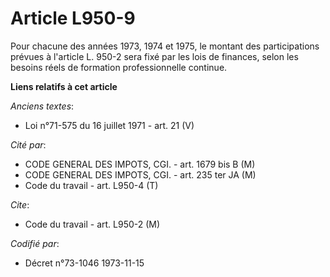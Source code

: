 # Article L950-9

Pour chacune des années 1973, 1974 et 1975, le montant des participations prévues à l'article L. 950-2 sera fixé par les lois
de finances, selon les besoins réels de formation professionnelle continue.

**Liens relatifs à cet article**

_Anciens textes_:

  - Loi n°71-575 du 16 juillet 1971 - art. 21 (V)

_Cité par_:

  - CODE GENERAL DES IMPOTS, CGI. - art. 1679 bis B (M)
  - CODE GENERAL DES IMPOTS, CGI. - art. 235 ter JA (M)
  - Code du travail - art. L950-4 (T)

_Cite_:

  - Code du travail - art. L950-2 (M)

_Codifié par_:

  - Décret n°73-1046 1973-11-15
